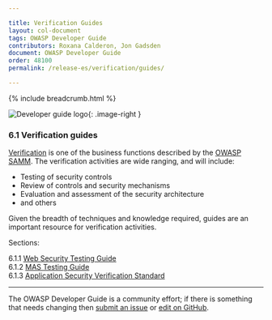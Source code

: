 ```yaml
---

title: Verification Guides
layout: col-document
tags: OWASP Developer Guide
contributors: Roxana Calderon, Jon Gadsden
document: OWASP Developer Guide
order: 48100
permalink: /release-es/verification/guides/

---
```


{% include breadcrumb.html %}

<style type="text/css">
.image-right {
  height: 180px;
  display: block;
  margin-left: auto;
  margin-right: auto;
  float: right;
}
</style>

![Developer guide logo](../../../assets/images/dg_logo_bbd.png "OWASP Developer Guide"){: .image-right }

### 6.1 Verification guides

[Verification][sammv] is one of the business functions described by the [OWASP SAMM][samm].
The verification activities are wide ranging, and will include:

* Testing of security controls
* Review of controls and security mechanisms
* Evaluation and assessment of the security architecture
* and others

Given the breadth of techniques and knowledge required, guides are an important resource for verification activities.

Sections:

6.1.1 [Web Security Testing Guide](01-wstg.md)  
6.1.2 [MAS Testing Guide](02-mastg.md)  
6.1.3 [Application Security Verification Standard](03-asvs.md)  

----

The OWASP Developer Guide is a community effort; if there is something that needs changing
then [submit an issue][issue0810] or [edit on GitHub][edit0810].

[edit0810]: https://github.com/OWASP/www-project-developer-guide/blob/main/draft/08-verification/01-guides/toc.md
[issue0810]: https://github.com/OWASP/www-project-developer-guide/issues/new?labels=enhancement&template=request.md&title=Update:%2008-verification/01-guides/00-toc
[samm]: https://owaspsamm.org/about/
[sammv]: https://owaspsamm.org/model/verification/
